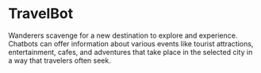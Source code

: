 # TravelBot
Wanderers scavenge for a new destination to explore and experience. Chatbots can offer information about various events like tourist attractions, entertainment, cafes, and adventures that take place in the selected city in a way that travelers often seek.

